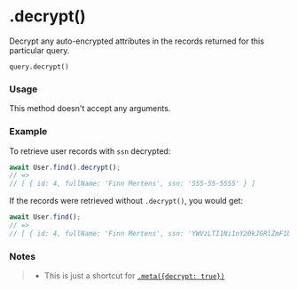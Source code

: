 # .decrypt()

Decrypt any auto-encrypted attributes in the records returned for this particular query.


```usage
query.decrypt()
```

### Usage

This method doesn't accept any arguments.


### Example
To retrieve user records with `ssn` decrypted:
```javascript
await User.find().decrypt();
// =>
// [ { id: 4, fullName: 'Finn Mertens', ssn: '555-55-5555' } ]
```
If the records were retrieved without `.decrypt()`, you would get:
```javascript
await User.find();
// =>
// [ { id: 4, fullName: 'Finn Mertens', ssn: 'YWVzLTI1Ni1nY20kJGRlZmF1bHQ=$F4Du3CAHtmUNk1pn$hMBezK3lwJ2BhOjZ$6as+eXnJDfBS54XVJgmPsg' } ]
```

### Notes
> * This is just a shortcut for [`.meta({decrypt: true})`](https://sailsjs.com/documentation/reference/waterline-orm/queries/meta)

<docmeta name="displayName" value=".decrypt()">
<docmeta name="pageType" value="method">
